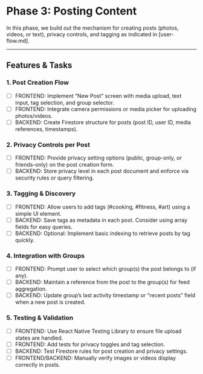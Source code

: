 # Phase 3: Posting Content

In this phase, we build out the mechanism for creating posts (photos, videos, or text), privacy controls, and tagging as indicated in [user-flow.md].

---

## Features & Tasks

### 1. Post Creation Flow
- [ ] FRONTEND: Implement “New Post” screen with media upload, text input, tag selection, and group selector.  
- [ ] FRONTEND: Integrate camera permissions or media picker for uploading photos/videos.  
- [ ] BACKEND: Create Firestore structure for posts (post ID, user ID, media references, timestamps).

### 2. Privacy Controls per Post
- [ ] FRONTEND: Provide privacy setting options (public, group-only, or friends-only) on the post creation form.  
- [ ] BACKEND: Store privacy level in each post document and enforce via security rules or query filtering.

### 3. Tagging & Discovery
- [ ] FRONTEND: Allow users to add tags (#cooking, #fitness, #art) using a simple UI element.  
- [ ] BACKEND: Save tags as metadata in each post. Consider using array fields for easy queries.  
- [ ] BACKEND: Optional: Implement basic indexing to retrieve posts by tag quickly.

### 4. Integration with Groups
- [ ] FRONTEND: Prompt user to select which group(s) the post belongs to (if any).  
- [ ] BACKEND: Maintain a reference from the post to the group(s) for feed aggregation.  
- [ ] BACKEND: Update group’s last activity timestamp or “recent posts” field when a new post is created.

### 5. Testing & Validation
- [ ] FRONTEND: Use React Native Testing Library to ensure file upload states are handled.  
- [ ] FRONTEND: Add tests for privacy toggles and tag selection.  
- [ ] BACKEND: Test Firestore rules for post creation and privacy settings.  
- [ ] FRONTEND/BACKEND: Manually verify images or videos display correctly in posts.
